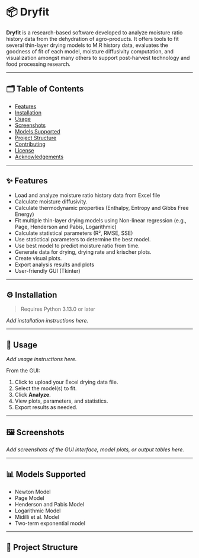 # 📦 Dryfit

**Dryfit** is a research-based software developed to analyze moisture ratio history data from the dehydration of agro-products. It offers tools to fit several thin-layer drying models to M.R history data, evaluates the goodness of fit of each model, moisture diffusivity computation, and visualization amongst many others to support post-harvest technology and food processing research.

---

## 🗂 Table of Contents

- [Features](#features)  
- [Installation](#installation)  
- [Usage](#usage)  
- [Screenshots](#screenshots)  
- [Models Supported](#models-supported)  
- [Project Structure](#project-structure)  
- [Contributing](#contributing)  
- [License](#license)  
- [Acknowledgements](#acknowledgements)

---

## ✨ Features

- Load and analyze moisture ratio history data from Excel file
- Calculate moisture diffusivity.
- Calculate thermodynamic properties (Enthalpy, Entropy and Gibbs Free Energy) 
- Fit multiple thin-layer drying models using Non-linear regression (e.g., Page, Henderson and Pabis, Logarithmic)    
- Calculate statistical parameters (R², RMSE, SSE)
- Use statictical parameters to determine the best model.
- Use best model to predict moisture ratio from time.
- Generate data for drying, drying rate and krischer plots.
- Create visual plots.
- Export analysis results and plots  
- User-friendly GUI (Tkinter)

---

## ⚙️ Installation

> Requires Python 3.13.0 or later

*Add installation instructions here.*

---

## 🚀 Usage

*Add usage instructions here.*

From the GUI:
1. Click to upload your Excel drying data file.  
2. Select the model(s) to fit.  
3. Click **Analyze**.  
4. View plots, parameters, and statistics.  
5. Export results as needed.

---

## 🖼 Screenshots

_Add screenshots of the GUI interface, model plots, or output tables here._

---

## 📊 Models Supported

- Newton Model  
- Page Model  
- Henderson and Pabis Model  
- Logarithmic Model  
- Midilli et al. Model  
- Two-term exponential model  

---

## 🧾 Project Structure


